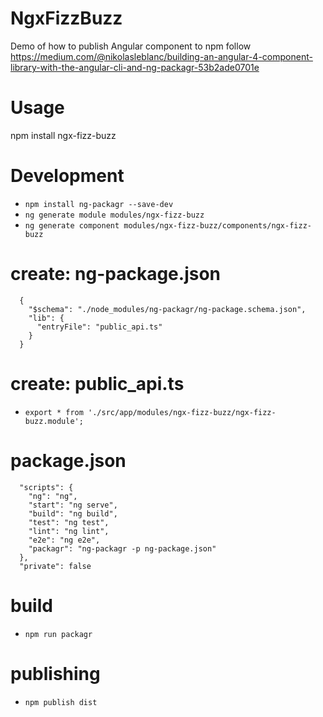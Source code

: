 # NgxFizzBuzz

Demo of how to publish Angular component to npm follow https://medium.com/@nikolasleblanc/building-an-angular-4-component-library-with-the-angular-cli-and-ng-packagr-53b2ade0701e

# Usage

npm install ngx-fizz-buzz

# Development

* `npm install ng-packagr --save-dev`
* `ng generate module modules/ngx-fizz-buzz`
* `ng generate component modules/ngx-fizz-buzz/components/ngx-fizz-buzz`

# create: ng-package.json

```
  {
    "$schema": "./node_modules/ng-packagr/ng-package.schema.json",
    "lib": {
      "entryFile": "public_api.ts"
    }
  }
```

# create: public_api.ts

* `export * from './src/app/modules/ngx-fizz-buzz/ngx-fizz-buzz.module';`

# package.json

```
  "scripts": {
    "ng": "ng",
    "start": "ng serve",
    "build": "ng build",
    "test": "ng test",
    "lint": "ng lint",
    "e2e": "ng e2e",
    "packagr": "ng-packagr -p ng-package.json"
  },
  "private": false
```

# build

* `npm run packagr`

# publishing

* `npm publish dist`
